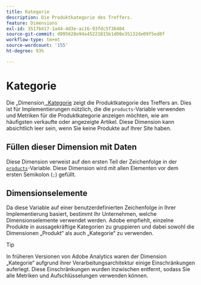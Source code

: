 ```yaml
---
title: Kategorie
description: Die Produktkategorie des Treffers.
feature: Dimensions
exl-id: 3517b417-1a44-4d3e-ac16-93fdc5f36404
source-git-commit: d095628e94a45221815b1d08e35132de09f5ed8f
workflow-type: tm+mt
source-wordcount: '155'
ht-degree: 93%

---
```


# Kategorie

Die „Dimension[&#x200B; „Kategorie](overview.md) zeigt die Produktkategorie des Treffers an. Dies ist für Implementierungen nützlich, die die `products`-Variable verwenden und Metriken für die Produktkategorie anzeigen möchten, wie am häufigsten verkaufte oder angezeigte Artikel. Diese Dimension kann absichtlich leer sein, wenn Sie keine Produkte auf Ihrer Site haben.

## Füllen dieser Dimension mit Daten

Diese Dimension verweist auf den ersten Teil der Zeichenfolge in der [`products`](/help/implement/vars/page-vars/products.md)-Variable. Diese Dimension wird mit allen Elementen vor dem ersten Semikolon (`;`) gefüllt.

## Dimensionselemente

Da diese Variable auf einer benutzerdefinierten Zeichenfolge in Ihrer Implementierung basiert, bestimmt Ihr Unternehmen, welche Dimensionselemente verwendet werden. Adobe empfiehlt, einzelne Produkte in aussagekräftige Kategorien zu gruppieren und dabei sowohl die Dimensionen „Produkt“ als auch „Kategorie“ zu verwenden.

>[!TIP]
>
>In früheren Versionen von Adobe Analytics waren der Dimension „Kategorie“ aufgrund ihrer Verarbeitungsarchitektur einige Einschränkungen auferlegt. Diese Einschränkungen wurden inzwischen entfernt, sodass Sie alle Metriken und Aufschlüsselungen verwenden können.
